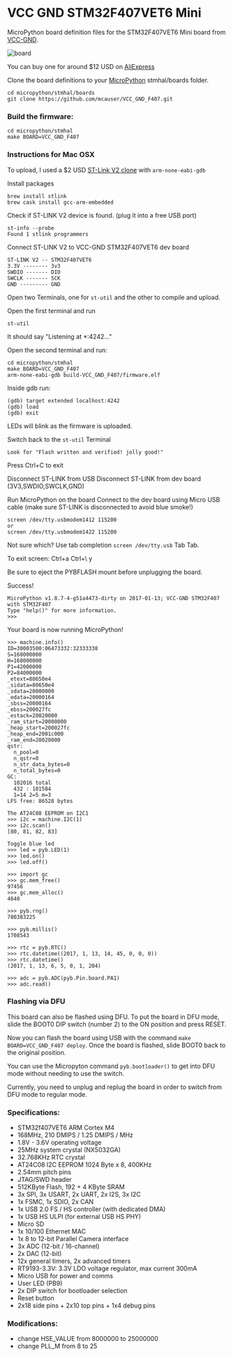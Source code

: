 # VCC GND STM32F407VET6 Mini

MicroPython board definition files for the STM32F407VET6 Mini board from [VCC-GND](http://vcc-gnd.taobao.com).

![board](http://i.imgur.com/ruEhY81.jpg)

You can buy one for around $12 USD on [AliExpress](https://www.aliexpress.com/item/STM32F407VET6-Mini-version-of-the-core-board-STM32-minimum-system-version/32709285751.html)

Clone the board definitions to your [MicroPython](https://github.com/micropython/micropython) stmhal/boards folder.

```
cd micropython/stmhal/boards
git clone https://github.com/mcauser/VCC_GND_F407.git
```

### Build the firmware:

```
cd micropython/stmhal
make BOARD=VCC_GND_F407
```

### Instructions for Mac OSX

To upload, I used a $2 USD [ST-Link V2 clone](https://www.aliexpress.com/item/FREE-SHIPPING-ST-Link-V2-stlink-mini-STM8STM32-STLINK-simulator-download-programming-With-Cover/32242036342.html) with `arm-none-eabi-gdb`

Install packages

```
brew install stlink
brew cask install gcc-arm-embedded
```

Check if ST-LINK V2 device is found.
(plug it into a free USB port)

```
st-info --probe
Found 1 stlink programmers
```

Connect ST-LINK V2 to VCC-GND STM32F407VET6 dev board

```
ST-LINK V2 -- STM32F407VET6
3.3V -------- 3v3
SWDIO ------- DIO
SWCLK ------- SCK
GND --------- GND
```

Open two Terminals, one for `st-util` and the other to compile and upload.

Open the first terminal and run

```
st-util
```

It should say "Listening at *:4242..."

Open the second terminal and run:

```
cd micropython/stmhal
make BOARD=VCC_GND_F407
arm-none-eabi-gdb build-VCC_GND_F407/firmware.elf
```

Inside gdb run:

```
(gdb) target extended localhost:4242
(gdb) load
(gdb) exit
```

LEDs will blink as the firmware is uploaded.

Switch back to the `st-util` Terminal

```
Look for "Flash written and verified! jolly good!"
```

Press Ctrl+C to exit

Disconnect ST-LINK from USB
Disconnect ST-LINK from dev board (3V3,SWDIO,SWCLK,GND)

Run MicroPython on the board
Connect to the dev board using Micro USB cable (make sure ST-LINK is disconnected to avoid blue smoke!)

```
screen /dev/tty.usbmodem1412 115200
or
screen /dev/tty.usbmodem1422 115200
```

Not sure which? Use tab completion `screen /dev/tty.usb` Tab Tab.

To exit screen: Ctrl+a Ctrl+\ y

Be sure to eject the PYBFLASH mount before unplugging the board.

Success!

```
MicroPython v1.8.7-4-g51a4473-dirty on 2017-01-13; VCC-GND STM32F407 with STM32F407
Type "help()" for more information.
>>>
```

Your board is now running MicroPython!

```
>>> machine.info()
ID=30003500:06473332:32333338
S=168000000
H=168000000
P1=42000000
P2=84000000
_etext=80650e4
_sidata=80650e4
_sdata=20000000
_edata=20000164
_sbss=20000164
_ebss=200027fc
_estack=20020000
_ram_start=20000000
_heap_start=200027fc
_heap_end=2001c000
_ram_end=20020000
qstr:
  n_pool=0
  n_qstr=0
  n_str_data_bytes=0
  n_total_bytes=0
GC:
  102016 total
  432 : 101584
  1=14 2=5 m=3
LFS free: 86528 bytes

The AT24C08 EEPROM on I2C1
>>> i2c = machine.I2C(1)
>>> i2c.scan()
[80, 81, 82, 83]

Toggle blue led
>>> led = pyb.LED(1)
>>> led.on()
>>> led.off()

>>> import gc
>>> gc.mem_free()
97456
>>> gc.mem_alloc()
4640

>>> pyb.rng()
780383225

>>> pyb.millis()
1708543

>>> rtc = pyb.RTC()
>>> rtc.datetime((2017, 1, 13, 14, 45, 0, 0, 0))
>>> rtc.datetime()
(2017, 1, 13, 6, 5, 0, 1, 204)

>>> adc = pyb.ADC(pyb.Pin.board.PA1)
>>> adc.read()
```

### Flashing via DFU

This board can also be flashed using DFU. To put the board in DFU mode, slide
the BOOT0 DIP switch (number 2) to the ON position and press RESET.

Now you can flash the board using USB with the command
`make BOARD=VCC_GND_F407 deploy`. Once the board is flashed, slide BOOT0 back
to the original position.

You can use the Micropyton command `pyb.bootloader()` to get into DFU mode
without needing to use the switch.

Currently, you need to unplug and replug the board in order to switch from DFU
mode to regular mode.

### Specifications:

* STM32f407VET6 ARM Cortex M4
* 168MHz, 210 DMIPS / 1.25 DMIPS / MHz
* 1.8V - 3.6V operating voltage
* 25MHz system crystal (NX5032GA)
* 32.768KHz RTC crystal
* AT24C08 I2C EEPROM 1024 Byte x 8, 400KHz
* 2.54mm pitch pins
* JTAG/SWD header
* 512KByte Flash, 192 + 4 KByte SRAM
* 3x SPI, 3x USART, 2x UART, 2x I2S, 3x I2C
* 1x FSMC, 1x SDIO, 2x CAN
* 1x USB 2.0 FS / HS controller (with dedicated DMA)
* 1x USB HS ULPI (for external USB HS PHY)
* Micro SD
* 1x 10/100 Ethernet MAC
* 1x 8 to 12-bit Parallel Camera interface
* 3x ADC (12-bit / 16-channel)
* 2x DAC (12-bit)
* 12x general timers, 2x advanced timers
* RT9193-3.3V: 3.3V LDO voltage regulator, max current 300mA
* Micro USB for power and comms
* User LED (PB9)
* 2x DIP switch for bootloader selection
* Reset button
* 2x18 side pins + 2x10 top pins + 1x4 debug pins

### Modifications:

* change HSE_VALUE from 8000000 to 25000000
* change PLL_M from 8 to 25
